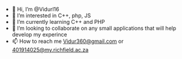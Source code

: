 - 👋 Hi, I’m @Vidurl16
- 👀 I’m interested in C++, php, JS
- 🌱 I’m currently learning C++ and PHP
- 💞️ I’m looking to collaborate on any small applications that will help develop my experince
- 📫 How to reach me Vidur360@gmail.com or 401914025@my.richfield.ac.za

<!---
Vidurl16/Vidurl16 is a ✨ special ✨ repository because its `README.md` (this file) appears on your GitHub profile.
You can click the Preview link to take a look at your changes.
--->
